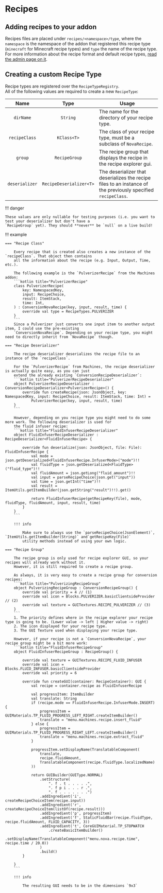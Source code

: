 # Recipes

## Adding recipes to your addon
Recipes files are placed under `recipes/<namespace>/type`, where the `namespace` is the namespace of the addon that
registered this recipe type (`minecraft` for Minecraft recipe types) and `type` the name of the recipe type.  
For more information about the recipe format and default recipe types, [read the admin page on it](../admin/recipes.md).

## Creating a custom Recipe Type
Recipe types are registered over the `RecipeTypeRegistry`.  
All of the following values are required to create a new `RecipeType`:

|      Name      |          Type           | Usage                                                                                                         |
|:--------------:|:-----------------------:|---------------------------------------------------------------------------------------------------------------|
|   `dirName`    |        `String`         | The name for the directory of your recipe type.                                                               |
| `recipeClass`  |       `KClass<T>`       | The class of your recipe type, must be a subclass of `NovaRecipe`.                                            |
|    `group`     |      `RecipeGroup`      | The recipe group that displays the recipe in the recipe explorer gui.                                         |
| `deserializer` | `RecipeDeserializer<T>` | The deserializer that deserializes the recipe files to an instance of the previously specified `recipeClass`. |

!!! danger

    These values are only nullable for testing purposes (i.e. you want to test your deserializer but don't have a
    `RecipeGroup` yet). They should **never** be `null` on a live build!

!!! example

    === "Recipe Class"
        
        Every recipe that is created also creates a new instance of the `recipeClass`. That object then contains
        all the information about the recipe (e.g. Input, Output, Time, etc.).

        The following example is the `PulverizerRecipe` from the Machines addon:  
        ```kotlin title="PulverizerRecipe"
        class PulverizerRecipe(
            key: NamespacedKey,
            input: RecipeChoice,
            result: ItemStack,
            time: Int,
        ) : ConversionNovaRecipe(key, input, result, time) {
            override val type = RecipeTypes.PULVERIZER
        }
        ```
        Since a Pulverizer just converts one input item to another output item, I could use the pre-existing
        `ConversionNovaRecipe`. Depending on your recipe type, you might need to directly inherit from `NovaRecipe` though.

    === "Recipe Deserializer"

        The recipe deserializer deserializes the recipe file to an instance of the `recipeClass`.

        For the `PulverizerRecipe` from Machines, the recipe deserializer is actually quite easy, as you can just
        extend the already existing `ConversionRecipeDeserializer`:  
        ```kotlin title="PulverizerRecipeDeserializer"
        object PulverizerRecipeDeserializer : ConversionRecipeDeserializer<PulverizerRecipe>() {
            override fun createRecipe(json: JsonObject, key: NamespacedKey, input: RecipeChoice, result: ItemStack, time: Int) =
                PulverizerRecipe(key, input, result, time)
        }
        ```

        However, depending on you recipe type you might need to do some more work. The following deserializer is used for
        the fluid infuser recipe:
        ```kotlin title="FluidInfuserRecipeDeserializer"
        object FluidInfuserRecipeDeserializer : RecipeDeserializer<FluidInfuserRecipe> {
    
            override fun deserialize(json: JsonObject, file: File): FluidInfuserRecipe {
                val mode = json.getDeserialized<FluidInfuserRecipe.InfuserMode>("mode")!!
                val fluidType = json.getDeserialized<FluidType>("fluid_type")!!
                val fluidAmount = json.getLong("fluid_amount")!!
                val input = parseRecipeChoice(json.get("input"))
                val time = json.getInt("time")!!
                val result = ItemUtils.getItemBuilder(json.getString("result")!!).get()
        
                return FluidInfuserRecipe(getRecipeKey(file), mode, fluidType, fluidAmount, input, result, time)
            }
        }
        ```

        !!! info

            Make sure to always use the `parseRecipeChoice(JsonElement)`, `ItemUtils.getItemBuilder(String)` and`getRecipeKey(File)`
            utility methods instead of using your own logic.

    === "Recipe Group"

        The recipe group is only used for recipe explorer GUI, so your recipes will already work without it.  
        However, it is still required to create a recipe group.

        As always, it is very easy to create a recipe group for conversion recipes:
        ```kotlin title="PulverizingRecipeGroup"
        object PulverizingRecipeGroup : ConversionRecipeGroup() {
            override val priority = 4 // (1)
            override val icon = Blocks.PULVERIZER.basicClientsideProvider // (2)
            override val texture = GUITextures.RECIPE_PULVERIZER // (3)
        }
        ```
        1. The priority defines where in the recipe explorer your recipe type is going to be. (Lower value -> left | Higher value -> right)
        2. The icon displayed for your recipe type.
        3. The GUI Texture used when displaying your recipe type.

        However, if your recipe is not a `ConversionNovaRecipe`, your recipe group might be a bit more work:
        ```kotlin title="FluidInfuserRecipeGroup"
        object FluidInfuserRecipeGroup : RecipeGroup() {
        
            override val texture = GUITextures.RECIPE_FLUID_INFUSER
            override val icon = Blocks.FLUID_INFUSER.basicClientsideProvider
            override val priority = 6
        
            override fun createGUI(container: RecipeContainer): GUI {
                val recipe = container.recipe as FluidInfuserRecipe
            
                val progressItem: ItemBuilder
                val translate: String
                if (recipe.mode == FluidInfuserRecipe.InfuserMode.INSERT) {
                    progressItem = GUIMaterials.TP_FLUID_PROGRESS_LEFT_RIGHT.createItemBuilder()
                    translate = "menu.machines.recipe.insert_fluid"
                } else {
                    progressItem = GUIMaterials.TP_FLUID_PROGRESS_RIGHT_LEFT.createItemBuilder()
                    translate = "menu.machines.recipe.extract_fluid"
                }
            
                progressItem.setDisplayName(TranslatableComponent(
                    translate,
                    recipe.fluidAmount,
                    TranslatableComponent(recipe.fluidType.localizedName)
                ))
            
                return GUIBuilder(GUIType.NORMAL)
                    .setStructure(
                        ". f . t . . . . .",
                        ". f p i . . . r .",
                        ". f . . . . . . .")
                    .addIngredient('i', createRecipeChoiceItem(recipe.input))
                    .addIngredient('r', createRecipeChoiceItem(listOf(recipe.result)))
                    .addIngredient('p', progressItem)
                    .addIngredient('f', StaticFluidBar(recipe.fluidType, recipe.fluidAmount, FLUID_CAPACITY, 3))
                    .addIngredient('t', CoreGUIMaterial.TP_STOPWATCH
                        .createBasicItemBuilder()
                        .setDisplayName(TranslatableComponent("menu.nova.recipe.time", recipe.time / 20.0))
                    )
                    .build()
            }
        
        }
        ```

        !!! info

            The resulting GUI needs to be in the dimensions `9x3`
